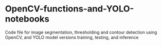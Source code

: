 # OpenCV-functions-and-YOLO-notebooks
Code file for image segmentation, thresholding and contour detection using OpenCV, and YOLO model versions training, testing, and inference
